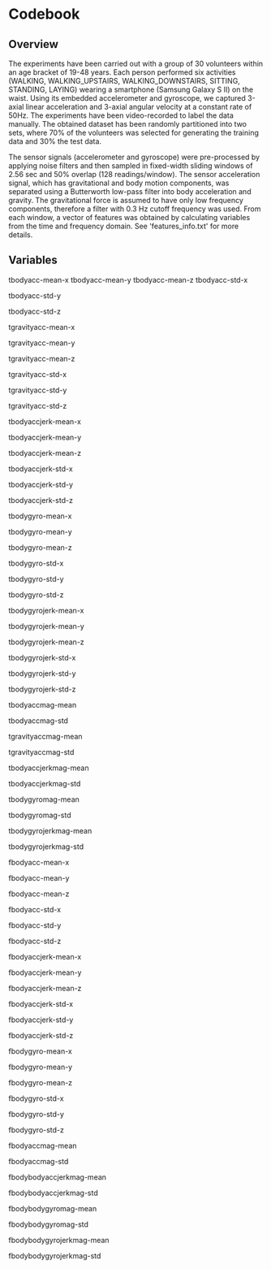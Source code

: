 Codebook
========================

Overview
-------------------------
The experiments have been carried out with a group of 30 volunteers within an age bracket of 19-48 years. Each person performed six activities (WALKING, WALKING_UPSTAIRS, WALKING_DOWNSTAIRS, SITTING, STANDING, LAYING) wearing a smartphone (Samsung Galaxy S II) on the waist. Using its embedded accelerometer and gyroscope, we captured 3-axial linear acceleration and 3-axial angular velocity at a constant rate of 50Hz. The experiments have been video-recorded to label the data manually. The obtained dataset has been randomly partitioned into two sets, where 70% of the volunteers was selected for generating the training data and 30% the test data. 

The sensor signals (accelerometer and gyroscope) were pre-processed by applying noise filters and then sampled in fixed-width sliding windows of 2.56 sec and 50% overlap (128 readings/window). The sensor acceleration signal, which has gravitational and body motion components, was separated using a Butterworth low-pass filter into body acceleration and gravity. The gravitational force is assumed to have only low frequency components, therefore a filter with 0.3 Hz cutoff frequency was used. From each window, a vector of features was obtained by calculating variables from the time and frequency domain. See 'features_info.txt' for more details.

Variables
-------------------------
tbodyacc-mean-x
tbodyacc-mean-y
tbodyacc-mean-z
tbodyacc-std-x

tbodyacc-std-y

tbodyacc-std-z

tgravityacc-mean-x

tgravityacc-mean-y

tgravityacc-mean-z

tgravityacc-std-x

tgravityacc-std-y

tgravityacc-std-z

tbodyaccjerk-mean-x

tbodyaccjerk-mean-y

tbodyaccjerk-mean-z

tbodyaccjerk-std-x

tbodyaccjerk-std-y

tbodyaccjerk-std-z

tbodygyro-mean-x

tbodygyro-mean-y

tbodygyro-mean-z

tbodygyro-std-x

tbodygyro-std-y

tbodygyro-std-z

tbodygyrojerk-mean-x

tbodygyrojerk-mean-y

tbodygyrojerk-mean-z

tbodygyrojerk-std-x

tbodygyrojerk-std-y

tbodygyrojerk-std-z

tbodyaccmag-mean

tbodyaccmag-std

tgravityaccmag-mean

tgravityaccmag-std

tbodyaccjerkmag-mean

tbodyaccjerkmag-std

tbodygyromag-mean

tbodygyromag-std

tbodygyrojerkmag-mean

tbodygyrojerkmag-std

fbodyacc-mean-x

fbodyacc-mean-y

fbodyacc-mean-z

fbodyacc-std-x

fbodyacc-std-y

fbodyacc-std-z

fbodyaccjerk-mean-x

fbodyaccjerk-mean-y

fbodyaccjerk-mean-z

fbodyaccjerk-std-x

fbodyaccjerk-std-y

fbodyaccjerk-std-z

fbodygyro-mean-x

fbodygyro-mean-y

fbodygyro-mean-z

fbodygyro-std-x

fbodygyro-std-y

fbodygyro-std-z

fbodyaccmag-mean

fbodyaccmag-std

fbodybodyaccjerkmag-mean

fbodybodyaccjerkmag-std

fbodybodygyromag-mean

fbodybodygyromag-std

fbodybodygyrojerkmag-mean

fbodybodygyrojerkmag-std